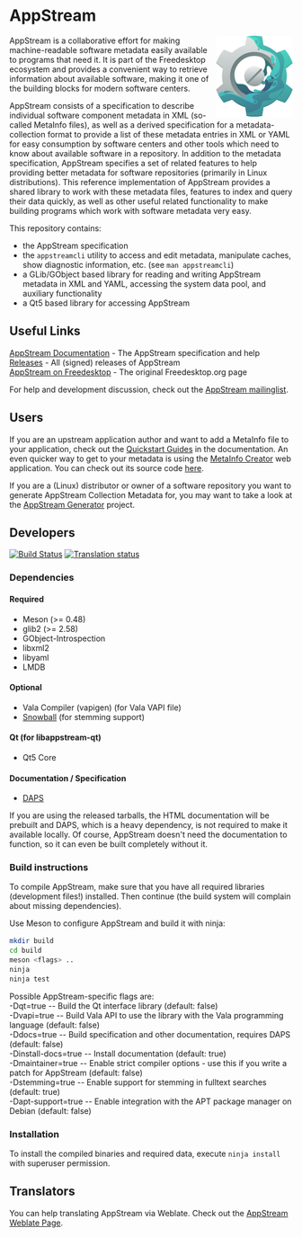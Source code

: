 AppStream
=========
<img align="right" src="docs/images/src/png/appstream-logo.png">

AppStream is a collaborative effort for making machine-readable software metadata easily available to programs that need it.
It is part of the Freedesktop ecosystem and provides a convenient way to retrieve information about available software,
making it one of the building blocks for modern software centers.

AppStream consists of a specification to describe individual software component metadata in XML (so-called MetaInfo files), as well as
a derived specification for a metadata-collection format to provide a list of these metadata entries in XML or YAML for easy
consumption by software centers and other tools which need to know about available software in a repository.
In addition to the metadata specification, AppStream specifies a set of related features to help providing better metadata for software
repositories (primarily in Linux distributions).
This reference implementation of AppStream provides a shared library to work with these metadata files, features to index and query their
data quickly, as well as other useful related functionality to make building programs which work with software metadata very easy.

This repository contains:
 * the AppStream specification
 * the `appstreamcli` utility to access and edit metadata, manipulate caches, show diagnostic information, etc. (see `man appstreamcli`)
 * a GLib/GObject based library for reading and writing AppStream metadata in XML and YAML, accessing the system data pool, and auxiliary functionality
 * a Qt5 based library for accessing AppStream

## Useful Links
[AppStream Documentation](https://www.freedesktop.org/software/appstream/docs/) - The AppStream specification and help  
[Releases](https://www.freedesktop.org/software/appstream/releases/) - All (signed) releases of AppStream  
[AppStream on Freedesktop](https://www.freedesktop.org/wiki/Distributions/AppStream/) - The original Freedesktop.org page  

For help and development discussion, check out the [AppStream mailinglist](https://lists.freedesktop.org/mailman/listinfo/appstream).

## Users

If you are an upstream application author and want to add a MetaInfo file to your application, check out the
[Quickstart Guides](https://www.freedesktop.org/software/appstream/docs/chap-Quickstart.html) in the documentation.
An even quicker way to get to your metadata is using the [MetaInfo Creator](https://www.freedesktop.org/software/appstream/metainfocreator/)
web application. You can check out its source code [here](https://github.com/ximion/metainfocreator).

If you are a (Linux) distributor or owner of a software repository you want to generate AppStream Collection Metadata for,
you may want to take a look at the [AppStream Generator](https://github.com/ximion/appstream-generator) project.

## Developers
[![Build Status](https://travis-ci.org/ximion/appstream.svg?branch=master)](https://travis-ci.org/ximion/appstream)
[![Translation status](https://hosted.weblate.org/widgets/appstream/-/svg-badge.svg)](https://hosted.weblate.org/engage/appstream/?utm_source=widget)

### Dependencies

#### Required
 * Meson (>= 0.48)
 * glib2 (>= 2.58)
 * GObject-Introspection
 * libxml2
 * libyaml
 * LMDB

#### Optional
 * Vala Compiler (vapigen) (for Vala VAPI file)
 * [Snowball](https://snowballstem.org/download.html) (for stemming support)

#### Qt (for libappstream-qt)
 * Qt5 Core

#### Documentation / Specification
 * [DAPS](https://github.com/openSUSE/daps)

If you are using the released tarballs, the HTML documentation will be prebuilt and DAPS, which is a heavy
dependency, is not required to make it available locally. Of course, AppStream doesn't need the documentation
to function, so it can even be built completely without it.

### Build instructions

To compile AppStream, make sure that you have all required libraries (development files!) installed.
Then continue (the build system will complain about missing dependencies).

Use Meson to configure AppStream and build it with ninja:
```bash
mkdir build
cd build
meson <flags> ..
ninja
ninja test
```
Possible AppStream-specific flags are:  
 -Dqt=true          -- Build the Qt interface library (default: false)  
 -Dvapi=true        -- Build Vala API to use the library with the Vala programming language (default: false)  
 -Ddocs=true        -- Build specification and other documentation, requires DAPS (default: false)  
 -Dinstall-docs=true -- Install documentation (default: true)  
 -Dmaintainer=true  -- Enable strict compiler options - use this if you write a patch for AppStream (default: false)  
 -Dstemming=true    -- Enable support for stemming in fulltext searches (default: true)  
 -Dapt-support=true -- Enable integration with the APT package manager on Debian (default: false)

### Installation

To install the compiled binaries and required data, execute
`ninja install` with superuser permission.

## Translators
You can help translating AppStream via Weblate.
Check out the [AppStream Weblate Page](https://hosted.weblate.org/projects/appstream/translations/).
